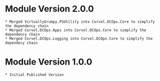 # Module Version 2.0.0
	* Merged VirtuallyGrumpy.PSUtility into Corvel.DCOps.Core to simplify the dependency chain
	* Merged Corvel.DCOps.Apps into Corvel.DCOps.Core to simplify the dependency chain
	* Merged Corvel.DCOps.Logging into Corvel.DCOps.Core to simplify the dependecy chain
	
# Module Version 1.0.0
	* Initial Published Version